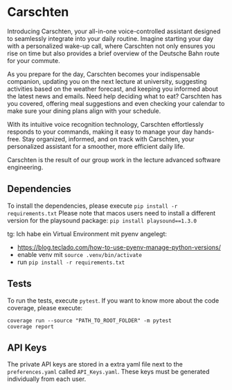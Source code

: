 # Carschten
Introducing Carschten, your all-in-one voice-controlled assistant designed to seamlessly integrate into your daily routine. Imagine starting your day with a personalized wake-up call, where Carschten not only ensures you rise on time but also provides a brief overview of the Deutsche Bahn route for your commute.

As you prepare for the day, Carschten becomes your indispensable companion, updating you on the next lecture at university, suggesting activities based on the weather forecast, and keeping you informed about the latest news and emails. Need help deciding what to eat? Carschten has you covered, offering meal suggestions and even checking your calendar to make sure your dining plans align with your schedule.

With its intuitive voice recognition technology, Carschten effortlessly responds to your commands, making it easy to manage your day hands-free. Stay organized, informed, and on track with Carschten, your personalized assistant for a smoother, more efficient daily life.

Carschten is the result of our group work in the lecture advanced software engineering.

## Dependencies
To install the dependencies, please execute `pip install -r requirements.txt`
Please note that macos users need to install a different version for the playsound package: `pip install playsound==1.3.0`

tg: Ich habe ein Virtual Environment mit pyenv angelegt:
- https://blog.teclado.com/how-to-use-pyenv-manage-python-versions/
- enable venv mit `source .venv/bin/activate`
- run `pip install -r requirements.txt`

## Tests
To run the tests, execute `pytest`.
If you want to know more about the code coverage, please execute:
```
coverage run --source "PATH_TO_ROOT_FOLDER" -m pytest   
coverage report
```

## API Keys
The private API keys are stored in a extra yaml file next to the `preferences.yaml` called `API_Keys.yaml`.
These keys must be generated individually from each user.